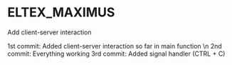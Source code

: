 # ELTEX_MAXIMUS
Add client-server interaction

1st commit:
Added client-server interaction so far in main function  \n
2nd commit:
Everything working 
3rd commit:
Added signal handler (CTRL + C)
